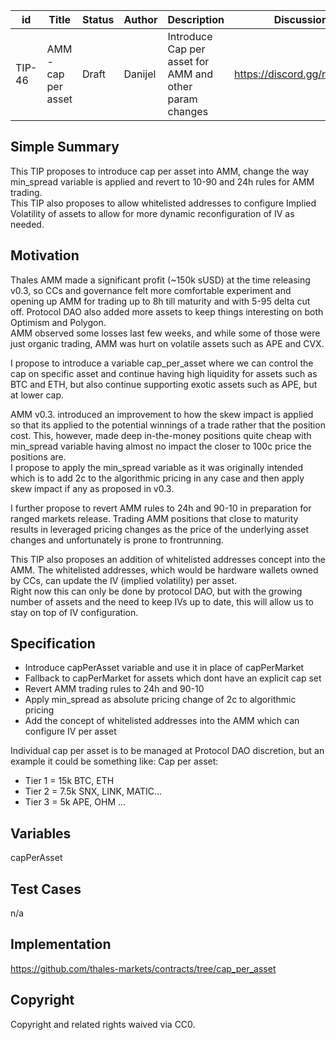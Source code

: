 | id     | Title                  | Status | Author  | Description             | Discussions to                | Created    |
| ------ | ---------------------- | ------ | ------- | ----------------------- | ----------------------------- | ---------- |
| TIP-46 | AMM - cap per asset | Draft  | Danijel | Introduce Cap per asset for AMM and other param changes | https://discord.gg/rPpPcMXSeU | 2022-05-09 |

## Simple Summary

This TIP proposes to introduce cap per asset into AMM, change the way min_spread variable is applied and revert to 10-90 and 24h rules for AMM trading.  
This TIP also proposes to allow whitelisted addresses to configure Implied Volatility of assets to allow for more dynamic reconfiguration of IV as needed.

## Motivation

Thales AMM made a significant profit (~150k sUSD) at the time releasing v0.3, so CCs and governance felt more comfortable experiment and opening up AMM for trading up to 8h till maturity and with 5-95 delta cut off. Protocol DAO also added more assets to keep things interesting on both Optimism and Polygon.  
AMM observed some losses last few weeks, and while some of those were just organic trading, AMM was hurt on volatile assets such as APE and CVX.  

I propose to introduce a variable cap_per_asset where we can control the cap on specific asset and continue having high liquidity for assets such as BTC and ETH, but also continue supporting exotic assets such as APE, but at lower cap.    

AMM v0.3. introduced an improvement to how the skew impact is applied so that its applied to the potential winnings of a trade rather that the position cost. This, however, made deep in-the-money positions quite cheap with min_spread variable having almost no impact the closer to 100c price the positions are.  
I propose to apply the min_spread variable as it was originally intended which is to add 2c to the algorithmic pricing in any case and then apply skew impact if any as proposed in v0.3.

I further propose to revert AMM rules to 24h and 90-10 in preparation for ranged markets release. 
Trading AMM positions that close to maturity results in leveraged pricing changes as the price of the underlying asset changes and unfortunately is prone to frontrunning.  

This TIP also proposes an addition of whitelisted addresses concept into the AMM. The whitelisted addresses, which would be hardware wallets owned by CCs, can update the IV (implied volatility) per asset.  
Right now this can only be done by protocol DAO, but with the growing number of assets and the need to keep IVs up to date, this will allow us to stay on top of IV configuration.  

## Specification
- Introduce capPerAsset variable and use it in place of capPerMarket  
- Fallback to capPerMarket for assets which dont have an explicit cap set    
- Revert AMM trading rules to 24h and 90-10  
- Apply min_spread as absolute pricing change of 2c to algorithmic pricing  
- Add the concept of whitelisted addresses into the AMM which can configure IV per asset

Individual cap per asset is to be managed at Protocol DAO discretion, but an example it could be something like:
Cap per asset:  
- Tier 1 = 15k BTC, ETH
- Tier 2 = 7.5k SNX, LINK, MATIC...
- Tier 3 = 5k APE, OHM ...


## Variables  
capPerAsset

## Test Cases

n/a

## Implementation

https://github.com/thales-markets/contracts/tree/cap_per_asset

## Copyright

Copyright and related rights waived via CC0.
